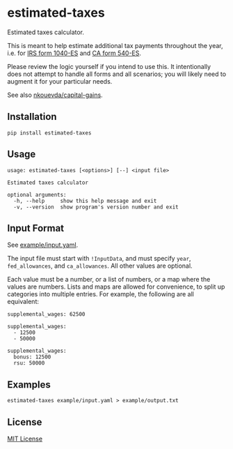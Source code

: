 # estimated-taxes

Estimated taxes calculator.

This is meant to help estimate additional tax payments throughout the year, i.e.
for [IRS form 1040-ES](https://www.irs.gov/pub/irs-pdf/f1040es.pdf) and [CA form
540-ES](https://www.ftb.ca.gov/forms/2019/19_540es.pdf).

Please review the logic yourself if you intend to use this. It intentionally
does not attempt to handle all forms and all scenarios; you will likely need to
augment it for your particular needs.

See also [nkouevda/capital-gains](https://github.com/nkouevda/capital-gains).

## Installation

    pip install estimated-taxes

## Usage

```
usage: estimated-taxes [<options>] [--] <input file>

Estimated taxes calculator

optional arguments:
  -h, --help     show this help message and exit
  -v, --version  show program's version number and exit
```

## Input Format

See [example/input.yaml](example/input.yaml).

The input file must start with `!InputData`, and must specify `year`,
`fed_allowances`, and `ca_allowances`. All other values are optional.

Each value must be a number, or a list of numbers, or a map where the values are
numbers. Lists and maps are allowed for convenience, to split up categories into
multiple entries. For example, the following are all equivalent:

```
supplemental_wages: 62500

supplemental_wages:
  - 12500
  - 50000

supplemental_wages:
  bonus: 12500
  rsu: 50000
```

## Examples

    estimated-taxes example/input.yaml > example/output.txt

## License

[MIT License](LICENSE.txt)
